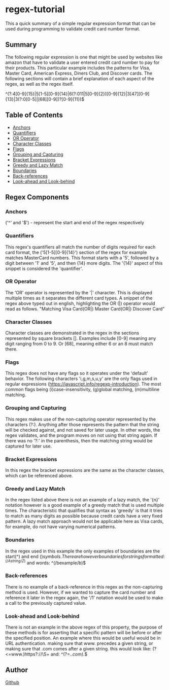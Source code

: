 # regex-tutorial

This a quick summary of a simple regular expression format that can be used during programming to validate credit card number format.

## Summary

The following regular expression is one that might be used by websites like amazon that have to validate a user entered credit card number to pay for their products. This particular example includes the patterns for Visa, Master Card, American Express, Diners Club, and Discover cards. The following sections will contain a brief explanation of each aspect of the regex, as well as the regex itself. 

^(?:4[0-9]{15}|5[1-5][0-9]{14}|6(?:011|5[0-9]{2})[0-9]{12}|3[47][0-9]{13}|3(?:0[0-5]|[68][0-9])?[0-9]{11})$


## Table of Contents

- [Anchors](#anchors)
- [Quantifiers](#quantifiers)
- [OR Operator](#or-operator)
- [Character Classes](#character-classes)
- [Flags](#flags)
- [Grouping and Capturing](#grouping-and-capturing)
- [Bracket Expressions](#bracket-expressions)
- [Greedy and Lazy Match](#greedy-and-lazy-match)
- [Boundaries](#boundaries)
- [Back-references](#back-references)
- [Look-ahead and Look-behind](#look-ahead-and-look-behind)

## Regex Components

### Anchors

('^' and '$') - represent the start and end of the regex respectively

### Quantifiers

This regex's quantifiers all match the number of digits required for each card format, the ('5[1-5][0-9]{14}') section of the regex for example matches MasterCard numbers. This format starts with a '5', followed by a digit between '1' and '5', and then {14} more digits. The '{14}' aspect of this snippet is considered the 'quantifier'.

### OR Operator

The 'OR' operator is represented by the '|' character. This is displayed multiple times as it separates the different card types. A snippet of the regex above typed out in english, highlighting the OR (|) operator would read as follows. "Matching Visa Card(OR|) Master Card(OR|) Discover Card"

### Character Classes

Character classes are demonstrated in the regex in the sections represented by square brackets []. Examples include [0-9] meaning any digit ranging from 0 to 9. Or [68], meaning either 6 or an 8 must match there.

### Flags

This regex does not have any flags so it operates under the 'default' behavior. The following characters 'i,g,m,s,u,y' are the only flags used in regular expressions (https://javascript.info/regexp-introduction). The most common flags being (i)case-insensitivity, (g)global matching, (m)multiline matching. 

### Grouping and Capturing

This regex makes use of the non-capturing operator represented by the characters (?:). Anything after those represents the pattern that the string will be checked against, and not saved for later usage. In other words, the regex validates, and the program moves on not using that string again. If there was no '?:' in the parenthesis, then the matching string would be captured for later use.

### Bracket Expressions

In this regex the bracket expressions are the same as the character classes, which can be referenced above.

### Greedy and Lazy Match

In the regex listed above there is not an example of a lazy match, the '{n}' notation however is a good example of a greedy match that is used multiple times. The characteristic that qualifies that syntax as 'greedy' is that it tries to match as many digits as possible because credit cards have a very fixed pattern. A lazy match approach would not be applicable here as Visa cards, for example, do not have varying numerical patterns. 

### Boundaries

In the regex used in this example the only examples of boundaries are the start(^) and end ($) symbols. There are however boundaries for strings formatted: ^(/Astring/Z)$ and words: ^(/bexample/b)$

### Back-references

There is no example of a back-reference in this regex as the non-capturing method is used. However, if we wanted to capture the card number and reference it later in the regex again, the '/1' notation would be used to make a call to the previously captured value.

### Look-ahead and Look-behind

There is not an example in the above regex of this property, the purpose of these methods is for asserting that a specific pattern will be before or after the specified position. An example where this would be useful would be in URL authentication. making sure that www. precedes a given string, or making sure that .com comes after a given string. this would look like: (?<=www\.)https?://\S+ and: ^(?=.*\.com).*$

## Author

[Github](https://github.com/coltondane)

